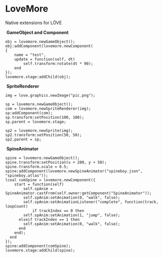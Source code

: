 # LoveMore
Native extensions for LÖVE

​	**GameObject and Component**

	obj = lovemore.newGameObject();
	obj:addComponent(lovemore.newComponent(
	{
		name = "test",
		update = function(self, dt)
			self.transform:rotate(dt * 90);
		end
	});
	lovemore.stage:addChild(obj);
​	**SpriteRenderer**

	img = love.graphics.newImage("pic.png");

	sp = lovemore.newGameObject();
	com = lovemore.newSpriteRenderer(img);
	sp:addComponent(com);
	sp.transform:setPosition(100, 100);
	sp.parent = lovemore.stage;
	
	sp2 = lovemore.newSprite(img);
	sp2.transform:setPosition(50, 50);
	sp2.parent = sp;

​	**SpineAnimator**

	spine = lovemore.newGameObject();
	spine.transform:setPosition(x + 200, y + 50);
	spine.transform.scale = 0.5;
	spine:addComponent(lovemore.newSpineAnimator("spineboy.json", "spineboy.atlas"));
	lcoal comSpine = lovemore.newComponent({
		start = function(self)
			self.spAnim = SpineAnimator.castFrom(self.owner:getComponent("SpineAnimator"));
			self.spAnim:setAnimation(0, "walk", false);
			self.spAnim:setAnimationListener("complete", function(track, loopCount)
				if trackIndex == 0 then
	        self.spAnim:setAnimation(1, "jump", false);
	      elseif trackIndex == 1 then
	        self.spAnim:setAnimation(0, "walk", false);
	      end
	    end);
	  end
	});
	spine:addComponent(comSpine);
	lovemore.stage:addChild(spine);

